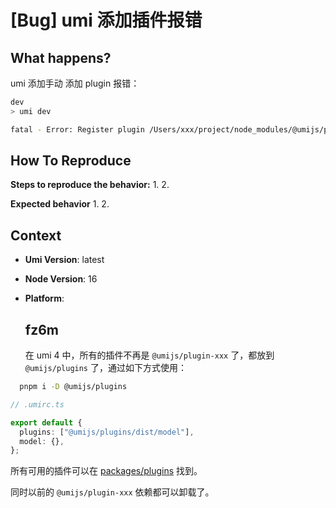 # [Bug] umi 添加插件报错

  <!--
感谢您向我们反馈问题，为了高效的解决问题，我们期望你能提供以下信息：
-->

## What happens?

umi 添加手动 添加 plugin 报错：

```bash
dev
> umi dev

fatal - Error: Register plugin /Users/xxx/project/node_modules/@umijs/plugin-model/lib/index.js failed, since Cannot read properties of undefined (reading 'winPath')

```

## How To Reproduce

**Steps to reproduce the behavior:** 1. 2.

**Expected behavior** 1. 2.

<!-- 请提供复现链接/步骤，错误日志以及相关配置 -->

## Context

- **Umi Version**: latest
- **Node Version**: 16
- **Platform**:

  ## fz6m

  在 umi 4 中，所有的插件不再是 `@umijs/plugin-xxx` 了，都放到 `@umijs/plugins` 了，通过如下方式使用：

```bash
  pnpm i -D @umijs/plugins
```

```ts
// .umirc.ts

export default {
  plugins: ["@umijs/plugins/dist/model"],
  model: {},
};
```

所有可用的插件可以在 [packages/plugins](https://github.com/umijs/umi/tree/master/packages/plugins/src) 找到。

同时以前的 `@umijs/plugin-xxx` 依赖都可以卸载了。
